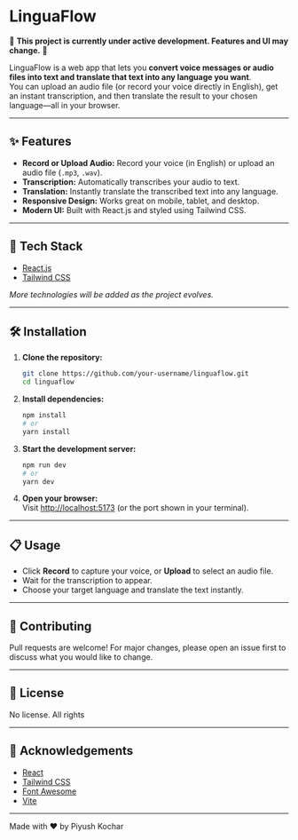 # LinguaFlow

🚧 **This project is currently under active development. Features and UI may change.** 🚧

LinguaFlow is a web app that lets you **convert voice messages or audio files into text and translate that text into any language you want**.  
You can upload an audio file (or record your voice directly in English), get an instant transcription, and then translate the result to your chosen language—all in your browser.

---

## ✨ Features

- **Record or Upload Audio:** Record your voice (in English) or upload an audio file (`.mp3`, `.wav`).
- **Transcription:** Automatically transcribes your audio to text.
- **Translation:** Instantly translate the transcribed text into any language.
- **Responsive Design:** Works great on mobile, tablet, and desktop.
- **Modern UI:** Built with React.js and styled using Tailwind CSS.

---

## 🚀 Tech Stack

- [React.js](https://react.dev/)
- [Tailwind CSS](https://tailwindcss.com/)

*More technologies will be added as the project evolves.*

---

## 🛠️ Installation

1. **Clone the repository:**
   ```sh
   git clone https://github.com/your-username/linguaflow.git
   cd linguaflow
   ```

2. **Install dependencies:**
   ```sh
   npm install
   # or
   yarn install
   ```

3. **Start the development server:**
   ```sh
   npm run dev
   # or
   yarn dev
   ```

4. **Open your browser:**  
   Visit [http://localhost:5173](http://localhost:5173) (or the port shown in your terminal).

---

## 📋 Usage

- Click **Record** to capture your voice, or **Upload** to select an audio file.
- Wait for the transcription to appear.
- Choose your target language and translate the text instantly.

---

## 🤝 Contributing

Pull requests are welcome! For major changes, please open an issue first to discuss what you would like to change.

---


## 📄 License

No license. All rights

---

## 🙏 Acknowledgements

- [React](https://react.dev/)
- [Tailwind CSS](https://tailwindcss.com/)
- [Font Awesome](https://fontawesome.com/)
- [Vite](https://vitejs.dev/)

---


Made with ❤️ by Piyush Kochar